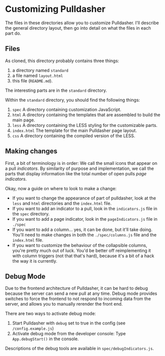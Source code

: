 # Customizing Pulldasher
The files in these directories allow you to customize Pulldasher. I'll describe
the general directory layout, then go into detail on what the files in each part
do.

## Files
As cloned, this directory probably contains three things:

1. a directory named `standard`
2. a file named `layout.html`
3. this file (`README.md`).

The interesting parts are in the `standard` directory.

Within the `standard` directory, you should find the following things:

1. `spec` A directory containing customization JavaScript.
2. `html` A directory containing the templates that are assembled to build the
   main page.
3. `less` A directory containing the LESS styling for the customizable parts.
4. `index.html` The template for the main Pulldasher page layout.
5. `css` A directory containing the compiled version of the LESS.

## Making changes
First, a bit of terminology is in order: We call the small icons that appear on
a pull _indicators_. By similarity of purpose and implementation, we call the
parts that display information like the total number of open pulls _page indicators_.

Okay, now a guide on where to look to make a change:
* If you want to change the appearance of part of pulldasher, look at the `less`
  and `html` directories and the `index.html` file.
* If you want to add an indicator to a pull, look in the `indicators.js` file in
  the `spec` directory.
* If you want to add a page indicator, look in the `pageIndicators.js` file in
  `./spec`
* If you want to add a column... yes, it can be done, but it'll take doing.
  You'll need to make changes in both the `./spec/columns.js` file and the
  `index.html` file.
* If you want to customize the behaviour of the collapsible columns, you're
  pretty much out of luck. You'd be better off reimplementing it with column
  triggers (not that that's hard), because it's a bit of a hack the way it is
  currently.

## Debug Mode
Due to the frontend architecture of Pulldasher, it can be hard to debug because
the server can send a new pull at any time. Debug mode provides switches to
force the frontend to not respond to incoming data from the server, and allows
you to manually rerender the front end.

There are two ways to activate debug mode:

1. Start Pulldasher with `debug` set to true in the config (see
   `/config.example.js`)
2. Activate debug mode from the developer console:
   Type `App.debugStart()` in the console.

Descriptions of the debug tools are available in `spec/debugIndicators.js`.
